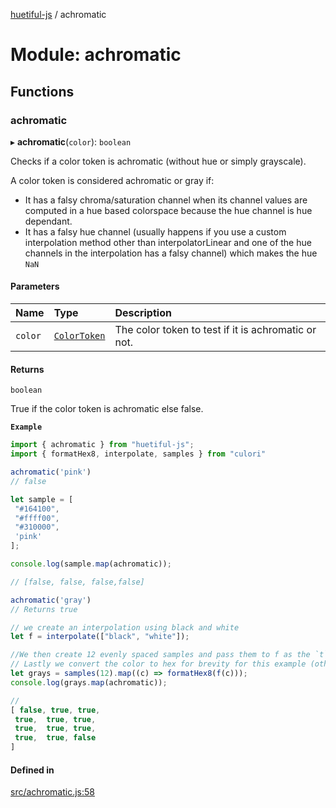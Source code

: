 [huetiful-js](../README.md) / achromatic

# Module: achromatic

## Functions

### achromatic

▸ **achromatic**(`color`): `boolean`

Checks if a color token is achromatic (without hue or simply grayscale).

A color token is considered achromatic or gray if:

* It has a falsy chroma/saturation channel when its channel values are computed in a hue based colorspace because the hue channel is hue dependant.
* It has a falsy hue channel (usually happens if you use a custom interpolation method other than interpolatorLinear and one of the hue channels in the interpolation has a falsy channel) which makes the hue `NaN`

#### Parameters

| Name | Type | Description |
| :------ | :------ | :------ |
| `color` | [`ColorToken`](alpha.md#colortoken) | The color token to test if it is achromatic or not. |

#### Returns

`boolean`

True if the color token is achromatic else false.

**`Example`**

```ts
import { achromatic } from "huetiful-js";
import { formatHex8, interpolate, samples } from "culori"

achromatic('pink')
// false

let sample = [
 "#164100",
 "#ffff00",
 "#310000",
 'pink'
];

console.log(sample.map(achromatic));

// [false, false, false,false]

achromatic('gray')
// Returns true

// we create an interpolation using black and white
let f = interpolate(["black", "white"]);

//We then create 12 evenly spaced samples and pass them to f as the `t` param required by an interpolating function.
// Lastly we convert the color to hex for brevity for this example (otherwise color objects work fine too.)
let grays = samples(12).map((c) => formatHex8(f(c)));
console.log(grays.map(achromatic));

//
[ false, true, true,
 true,  true, true,
 true,  true, true,
 true,  true, false
]
```

#### Defined in

[src/achromatic.js:58](https://github.com/prjctimg/huetiful/blob/ed00af0/src/achromatic.js#L58)
